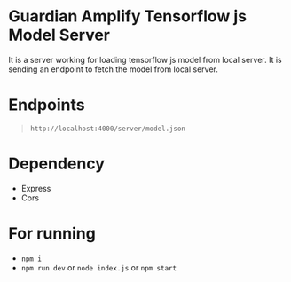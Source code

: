 # Guardian Amplify Tensorflow js Model Server

It is a server working for loading tensorflow js model from local server. It is sending an endpoint to fetch the model from local server.

# Endpoints 
> `http://localhost:4000/server/model.json`

# Dependency
* Express
* Cors

# For running 
* `npm i`
* `npm run dev` or `node index.js` or `npm start`